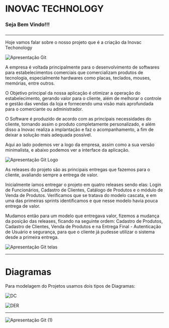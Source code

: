 # INOVAC TECHNOLOGY

### Seja Bem Vindo!!!

###  

------

Hoje vamos falar sobre o nosso projeto que é a criação da Inovac Techonology 



![Apresentação Git](https://user-images.githubusercontent.com/92610555/144709943-95b3a76c-b741-4101-9deb-ed372e2f3dd2.gif)



 A empresa é voltada principalmente para o desenvolvimento de softwares para estabelecimentos comerciais que comercializam produtos de tecnologia, especialmente hardwares como placas, teclados, mouses, memórias, entre outros.

 

O Objetivo principal da nossa aplicação é otimizar a operação do estabelecimento, gerando valor para o cliente, além de melhorar o controle e gestão das vendas da loja e fornecendo uma visão mais aprofundada para o comerciante ou administrador.

 

O Software é produzido de acordo com as principais necessidades do cliente, tornando assim o produto completamente personalizado, e além disso a Inovac realiza a implantação e faz o acompanhamento, a fim de deixar a solução mais adequada possível.

 

Aqui ao lado podemos ver a logo da empresa, assim como a sua versão minimalista, e abaixo podemos ver a interface da aplicação.

![Apresentação Git Logo](https://user-images.githubusercontent.com/92610555/144709908-364b9413-dbf9-4621-b883-7a1f2ba4d9ca.gif)

As releases do projeto são as principais entregas que fazemos para o cliente, avaliando sempre a entrega de valor.



 Inicialmente íamos entregar o projeto em quatro releases sendo elas: Login de Funcionários, Cadastro de Clientes, Catálogo de Produtos e o módulo de Venda de Produtos. Verificamos que se tratava do modelo cascata, e em uma das primeiras sprints identificamos e que nesse modelo havia pouca entrega de valor.

 

Mudamos então para um modelo que entregava valor, fizemos a mudança da posição das releases, ficando na seguinte ordem: Cadastro de Produtos, Cadastro de Clientes, Venda de Produtos e na Entrega Final - Autenticação de Usuário e segurança, para que o cliente já pudesse utilizar o sistema desde a primeira entrega.

![Apresentação Git telas](https://user-images.githubusercontent.com/92610555/144709919-742e6302-5280-46ad-a74c-7483a097c98c.gif)



------

# Diagramas



Para modelagem do Projetos usamos dois tipos de Diagramas:

![DC](https://user-images.githubusercontent.com/92610555/144709884-853279a2-b05f-4b09-bde6-a7600bea223c.png)





![DER](https://user-images.githubusercontent.com/92610555/144710084-6a1417e5-b271-449c-83c7-5067381a6cf4.png)



------



![Apresentação Git (1)](https://user-images.githubusercontent.com/92610555/144710056-91ac4a86-8513-4f63-a679-ed8a2eedea65.gif)

